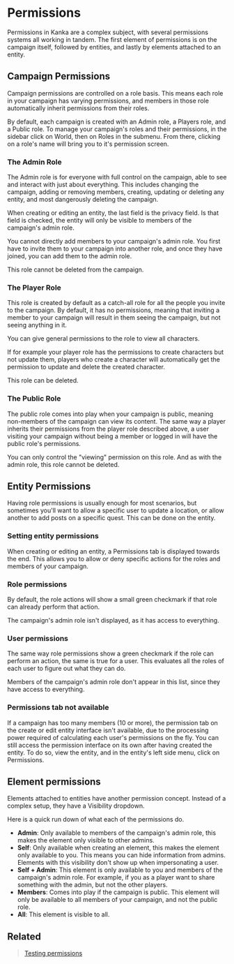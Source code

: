 # Permissions

Permissions in Kanka are a complex subject, with several permissions systems all working in tandem. The first element of permissions is on the campaign itself, followed by entities, and lastly by elements attached to an entity.

## Campaign Permissions

Campaign permissions are controlled on a role basis. This means each role in your campaign has varying permissions, and members in those role automatically inherit permissions from their roles.

By default, each campaign is created with an Admin role, a Players role, and a Public role. To manage your campaign's roles and their permissions, in the sidebar click on World, then on Roles in the submenu. From there, clicking on a role's name will bring you to it's permission screen.

### The Admin Role

The Admin role is for everyone with full control on the campaign, able to see and interact with just about everything. This includes changing the campaign, adding or removing members, creating, updating or deleting any entity, and most dangerously deleting the campaign.

When creating or editing an entity, the last field is the privacy field. Is that field is checked, the entity will only be visible to members of the campaign's admin role.

You cannot directly add members to your campaign's admin role. You first have to invite them to your campaign into another role, and once they have joined, you can add them to the admin role.

This role cannot be deleted from the campaign.

### The Player Role

This role is created by default as a catch-all role for all the people you invite to the campaign. By default, it has no permissions, meaning that inviting a member to your campaign will result in them seeing the campaign, but not seeing anything in it.

You can give general permissions to the role to view all characters.

If for example your player role has the permissions to create characters but not update them, players who create a character will automatically get the permission to update and delete the created character.

This role can be deleted.

### The Public Role

The public role comes into play when your campaign is public, meaning non-members of the campaign can view its content. The same way a player inherits their permissions from the player role described above, a user visiting your campaign without being a member or logged in will have the public role's permissions.

You can only control the "viewing" permission on this role. And as with the admin role, this role cannot be deleted.

## Entity Permissions

Having role permissions is usually enough for most scenarios, but sometimes you'll want to allow a specific user to update a location, or allow another to add posts on a specific quest. This can be done on the entity.

### Setting entity permissions

When creating or editing an entity, a Permissions tab is displayed towards the end. This allows you to allow or deny specific actions for the roles and members of your campaign.

###  Role permissions

By default, the role actions will show a small green checkmark if that role can already perform that action.

The campaign's admin role isn't displayed, as it has access to everything.

### User permissions

The same way role permissions show a green checkmark if the role can perform an action, the same is true for a user. This evaluates all the roles of each user to figure out what they can do.

Members of the campaign's admin role don't appear in this list, since they have access to everything.

### Permissions tab not available

If a campaign has too many members (10 or more), the permission tab on the create or edit entity interface isn't available, due to the processing power required of calculating each user's permissions on the fly. You can still access the permission interface on its own after having created the entity. To do so, view the entity, and in the entity's left side menu, click on Permissions.

## Element permissions


Elements attached to entities have another permission concept. Instead of a complex setup, they have a Visibility dropdown.

Here is a quick run down of what each of the permissions do.

* **Admin**: Only available to members of the campaign's admin role, this makes the element only visible to other admins.
* **Self**: Only available when creating an element, this makes the element only available to you. This means you can hide information from admins. Elements with this visibility don't show up when impersonating a user.
* **Self + Admin**: This element is only available to you and members of the campaign's admin role. For example, if you as a player want to share something with the admin, but not the other players.
* **Members**: Comes into play if the campaign is public. This element will only be available to all members of your campaign, and not the public role.
* **All**: This element is visible to all. 


## Related

> [Testing permissions](../guides/testing-permissions)